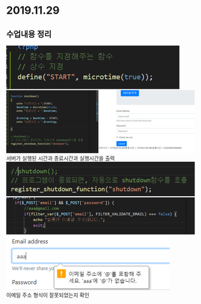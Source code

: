 # 2019.11.29
## 수업내용 정리

![img](./images13/1.png)<br>
![img](./images13/2.png)<br>
서버가 실행된 시간과 종료시간과 실행시간을 출력<br>
![img](./images13/3.png)<br>
![img](./images13/4.png)<br>
![img](./images13/5.png)<br>
이메일 주소 형식이 잘못되었는지 확인<br>